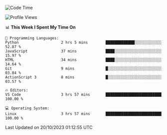 <!--START_SECTION:waka-->
![Code Time](http://img.shields.io/badge/Code%20Time-369%20hrs%2023%20mins-blue)

![Profile Views](http://img.shields.io/badge/Profile%20Views-20-blue)

📊 **This Week I Spent My Time On** 

```text
💬 Programming Languages: 
Python                   2 hrs 5 mins        █████████████░░░░░░░░░░░░   52.87 % 
JavaScript               37 mins             ████░░░░░░░░░░░░░░░░░░░░░   15.97 % 
HTML                     34 mins             ████░░░░░░░░░░░░░░░░░░░░░   14.64 % 
Git                      9 mins              █░░░░░░░░░░░░░░░░░░░░░░░░   03.84 % 
ActionScript 3           8 mins              █░░░░░░░░░░░░░░░░░░░░░░░░   03.57 % 

🔥 Editors: 
VS Code                  3 hrs 57 mins       █████████████████████████   100.00 % 

💻 Operating System: 
Linux                    3 hrs 57 mins       █████████████████████████   100.00 % 
```


 Last Updated on 20/10/2023 01:12:55 UTC
<!--END_SECTION:waka-->
